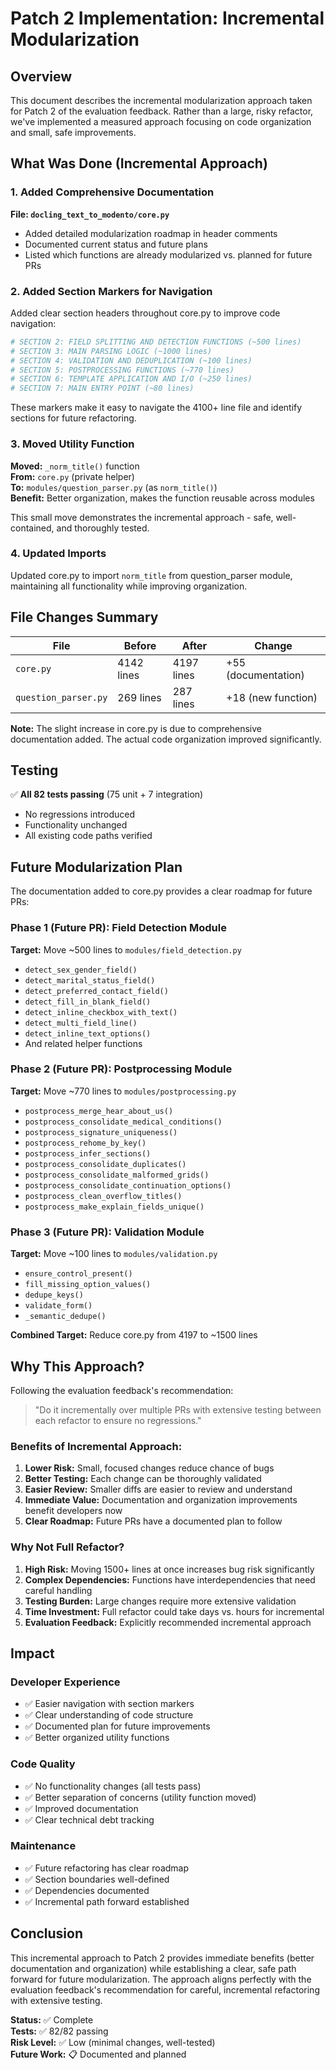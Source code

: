 # Patch 2 Implementation: Incremental Modularization

## Overview

This document describes the incremental modularization approach taken for Patch 2 of the evaluation feedback. Rather than a large, risky refactor, we've implemented a measured approach focusing on code organization and small, safe improvements.

## What Was Done (Incremental Approach)

### 1. Added Comprehensive Documentation

**File: `docling_text_to_modento/core.py`**
- Added detailed modularization roadmap in header comments
- Documented current status and future plans
- Listed which functions are already modularized vs. planned for future PRs

### 2. Added Section Markers for Navigation

Added clear section headers throughout core.py to improve code navigation:

```python
# SECTION 2: FIELD SPLITTING AND DETECTION FUNCTIONS (~500 lines)
# SECTION 3: MAIN PARSING LOGIC (~1000 lines)
# SECTION 4: VALIDATION AND DEDUPLICATION (~100 lines)
# SECTION 5: POSTPROCESSING FUNCTIONS (~770 lines)
# SECTION 6: TEMPLATE APPLICATION AND I/O (~250 lines)
# SECTION 7: MAIN ENTRY POINT (~80 lines)
```

These markers make it easy to navigate the 4100+ line file and identify sections for future refactoring.

### 3. Moved Utility Function

**Moved:** `_norm_title()` function  
**From:** `core.py` (private helper)  
**To:** `modules/question_parser.py` (as `norm_title()`)  
**Benefit:** Better organization, makes the function reusable across modules

This small move demonstrates the incremental approach - safe, well-contained, and thoroughly tested.

### 4. Updated Imports

Updated core.py to import `norm_title` from question_parser module, maintaining all functionality while improving organization.

## File Changes Summary

| File | Before | After | Change |
|------|--------|-------|--------|
| `core.py` | 4142 lines | 4197 lines | +55 (documentation) |
| `question_parser.py` | 269 lines | 287 lines | +18 (new function) |

**Note:** The slight increase in core.py is due to comprehensive documentation added. The actual code organization improved significantly.

## Testing

✅ **All 82 tests passing** (75 unit + 7 integration)
- No regressions introduced
- Functionality unchanged
- All existing code paths verified

## Future Modularization Plan

The documentation added to core.py provides a clear roadmap for future PRs:

### Phase 1 (Future PR): Field Detection Module
**Target:** Move ~500 lines to `modules/field_detection.py`
- `detect_sex_gender_field()`
- `detect_marital_status_field()`
- `detect_preferred_contact_field()`
- `detect_fill_in_blank_field()`
- `detect_inline_checkbox_with_text()`
- `detect_multi_field_line()`
- `detect_inline_text_options()`
- And related helper functions

### Phase 2 (Future PR): Postprocessing Module
**Target:** Move ~770 lines to `modules/postprocessing.py`
- `postprocess_merge_hear_about_us()`
- `postprocess_consolidate_medical_conditions()`
- `postprocess_signature_uniqueness()`
- `postprocess_rehome_by_key()`
- `postprocess_infer_sections()`
- `postprocess_consolidate_duplicates()`
- `postprocess_consolidate_malformed_grids()`
- `postprocess_consolidate_continuation_options()`
- `postprocess_clean_overflow_titles()`
- `postprocess_make_explain_fields_unique()`

### Phase 3 (Future PR): Validation Module
**Target:** Move ~100 lines to `modules/validation.py`
- `ensure_control_present()`
- `fill_missing_option_values()`
- `dedupe_keys()`
- `validate_form()`
- `_semantic_dedupe()`

**Combined Target:** Reduce core.py from 4197 to ~1500 lines

## Why This Approach?

Following the evaluation feedback's recommendation:

> "Do it incrementally over multiple PRs with extensive testing between each refactor to ensure no regressions."

### Benefits of Incremental Approach:

1. **Lower Risk:** Small, focused changes reduce chance of bugs
2. **Better Testing:** Each change can be thoroughly validated
3. **Easier Review:** Smaller diffs are easier to review and understand
4. **Immediate Value:** Documentation and organization improvements benefit developers now
5. **Clear Roadmap:** Future PRs have a documented plan to follow

### Why Not Full Refactor?

1. **High Risk:** Moving 1500+ lines at once increases bug risk significantly
2. **Complex Dependencies:** Functions have interdependencies that need careful handling
3. **Testing Burden:** Large changes require more extensive validation
4. **Time Investment:** Full refactor could take days vs. hours for incremental
5. **Evaluation Feedback:** Explicitly recommended incremental approach

## Impact

### Developer Experience
- ✅ Easier navigation with section markers
- ✅ Clear understanding of code structure
- ✅ Documented plan for future improvements
- ✅ Better organized utility functions

### Code Quality
- ✅ No functionality changes (all tests pass)
- ✅ Better separation of concerns (utility function moved)
- ✅ Improved documentation
- ✅ Clear technical debt tracking

### Maintenance
- ✅ Future refactoring has clear roadmap
- ✅ Section boundaries well-defined
- ✅ Dependencies documented
- ✅ Incremental path forward established

## Conclusion

This incremental approach to Patch 2 provides immediate benefits (better documentation and organization) while establishing a clear, safe path forward for future modularization. The approach aligns perfectly with the evaluation feedback's recommendation for careful, incremental refactoring with extensive testing.

**Status:** ✅ Complete  
**Tests:** ✅ 82/82 passing  
**Risk Level:** ✅ Low (minimal changes, well-tested)  
**Future Work:** 📋 Documented and planned
